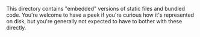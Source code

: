 This directory contains "embedded" versions of static files and bundled code.
You're welcome to have a peek if you're curious how it's represented on disk,
but you're generally not expected to have to bother with these directly.